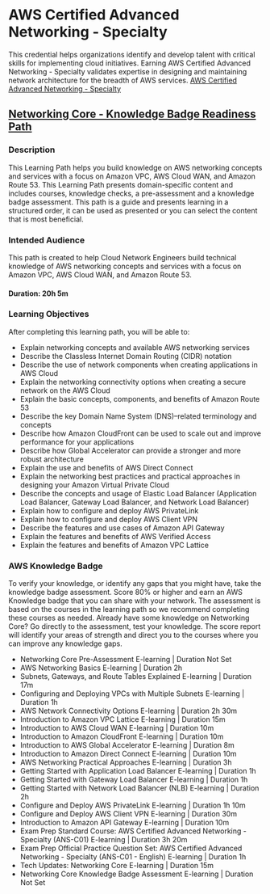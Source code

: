 # AWS Certified Advanced Networking - Specialty


This credential helps organizations identify and develop talent with critical skills for implementing cloud initiatives. Earning AWS Certified Advanced Networking - Specialty validates expertise in designing and maintaining network architecture for the breadth of AWS services.
[AWS Certified Advanced Networking - Specialty](https://aws.amazon.com/certification/certified-advanced-networking-specialty/)

## [Networking Core - Knowledge Badge Readiness Path](https://explore.skillbuilder.aws/learn/learning_plan/view/1944/networking-core-knowledge-badge-readiness-path)

### Description

This Learning Path helps you build knowledge on AWS networking concepts and services with a focus on Amazon VPC, AWS Cloud WAN, and Amazon Route 53. This Learning Path presents domain-specific content and includes courses, knowledge checks, a pre-assessment and a knowledge badge assessment. This path is a guide and presents learning in a structured order, it can be used as presented or you can select the content that is most beneficial.

### Intended Audience
This path is created to help Cloud Network Engineers build technical knowledge of AWS networking concepts and services with a focus on Amazon VPC, AWS Cloud WAN, and Amazon Route 53.

#### Duration: 20h 5m
 

### Learning Objectives

After completing this learning path, you will be able to:

- Explain networking concepts and available AWS networking services
- Describe the Classless Internet Domain Routing (CIDR) notation
- Describe the use of network components when creating applications in AWS Cloud
- Explain the networking connectivity options when creating a secure network on the AWS Cloud
- Explain the basic concepts, components, and benefits of Amazon Route 53
- Describe the key Domain Name System (DNS)–related terminology and concepts
- Describe how Amazon CloudFront can be used to scale out and improve performance for your applications
- Describe how Global Accelerator can provide a stronger and more robust architecture
- Explain the use and benefits of AWS Direct Connect
- Explain the networking best practices and practical approaches in designing your Amazon Virtual Private Cloud
- Describe the concepts and usage of Elastic Load Balancer (Application Load Balancer, Gateway Load Balancer, and Network Load Balancer)
- Explain how to configure and deploy AWS PrivateLink
- Explain how to configure and deploy AWS Client VPN
- Describe the features and use cases of Amazon API Gateway
- Explain the features and benefits of AWS Verified Access
- Explain the features and benefits of Amazon VPC Lattice
 

### AWS Knowledge Badge
To verify your knowledge, or identify any gaps that you might have, take the knowledge badge assessment. Score 80% or higher and earn an AWS Knowledge badge that you can share with your network. The assessment is based on the courses in the learning path so we recommend completing these courses as needed. Already have some knowledge on Networking Core? Go directly to the assessment, test your knowledge. The score report will identify your areas of strength and direct you to the courses where you can improve any knowledge gaps. 

 

- Networking Core Pre-Assessment E-learning | Duration Not Set
- AWS Networking Basics E-learning | Duration 2h
- Subnets, Gateways, and Route Tables Explained E-learning | Duration 17m
- Configuring and Deploying VPCs with Multiple Subnets E-learning | Duration 1h
- AWS Network Connectivity Options E-learning | Duration 2h 30m
- Introduction to Amazon VPC Lattice E-learning | Duration 15m
- Introduction to AWS Cloud WAN E-learning | Duration 10m
- Introduction to Amazon CloudFront E-learning | Duration 10m
- Introduction to AWS Global Accelerator E-learning | Duration 8m
- Introduction to Amazon Direct Connect E-learning | Duration 10m
- AWS Networking Practical Approaches E-learning | Duration 3h
- Getting Started with Application Load Balancer E-learning | Duration 1h
- Getting Started with Gateway Load Balancer E-learning | Duration 1h
- Getting Started with Network Load Balancer (NLB) E-learning | Duration 2h
- Configure and Deploy AWS PrivateLink E-learning | Duration 1h 10m
- Configure and Deploy AWS Client VPN E-learning | Duration 30m
- Introduction to Amazon API Gateway E-learning | Duration 10m
- Exam Prep Standard Course: AWS Certified Advanced Networking - Specialty (ANS-C01) E-learning | Duration 3h 20m
- Exam Prep Official Practice Question Set: AWS Certified Advanced Networking - Specialty (ANS-C01 - English) E-learning | Duration 1h
- Tech Updates: Networking Core E-learning | Duration 15m
- Networking Core Knowledge Badge Assessment E-learning | Duration Not Set
